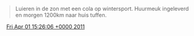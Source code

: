 > Luieren in de zon met een cola op wintersport\. Huurmeuk ingeleverd en morgen 1200km naar huis tuffen\.

<img src="../../media/tweet.ico" width="12" /> [Fri Apr 01 15:26:06 +0000 2011](https://twitter.com/DromerDenker/status/53840567712489472)